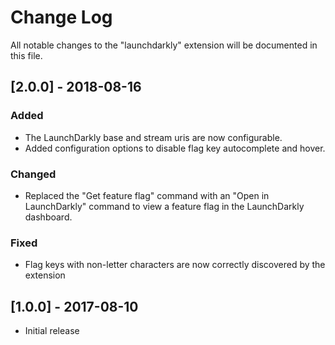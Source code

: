 # Change Log

All notable changes to the "launchdarkly" extension will be documented in this file.

## [2.0.0] - 2018-08-16

### Added

- The LaunchDarkly base and stream uris are now configurable.
- Added configuration options to disable flag key autocomplete and hover.

### Changed

- Replaced the "Get feature flag" command with an "Open in LaunchDarkly" command to view a feature flag in the LaunchDarkly dashboard.

### Fixed

- Flag keys with non-letter characters are now correctly discovered by the extension

## [1.0.0] - 2017-08-10

- Initial release
